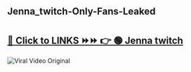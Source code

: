 
 ## Jenna_twitch-Only-Fans-Leaked

# <h2><a href="https://clipsfans.com/Jenna_twitch&ref=git">🔗 Click to LINKS ⏩⏩ 👉 🟢 Jenna twitch </a></h2>

<a href="https://clipsfans.com/Jenna_twitch&ref=git" rel="nofollow" data-target="animated-image.originalLink"><img src="https://i.ibb.co.com/xMMVF88/686577567.gif" alt="Viral Video Original" style="max-width: 100%; display: inline-block;" data-target="animated-image.originalImage"></a>
